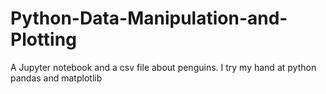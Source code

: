 # Python-Data-Manipulation-and-Plotting

A Jupyter notebook and a csv file about penguins. I try my hand at python pandas and matplotlib
